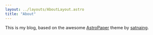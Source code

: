 ```yaml
---
layout: ../layouts/AboutLayout.astro
title: "About"
---
```


This is my blog, based on the awesome [AstroPaper](https://astro.build/themes/details/astro-paper/) theme by [satnaing](https://github.com/satnaing).
